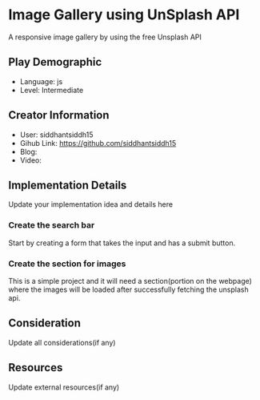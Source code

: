 # Image Gallery using UnSplash API

A responsive image gallery by using the free Unsplash API

## Play Demographic

- Language: js
- Level: Intermediate

## Creator Information

- User: siddhantsiddh15
- Gihub Link: https://github.com/siddhantsiddh15
- Blog:
- Video:

## Implementation Details

Update your implementation idea and details here

### Create the search bar

Start by creating a form that takes the input and has a submit button.

### Create the section for images

This is a simple project and it will need a section(portion on the webpage) where the images will be loaded after successfully fetching the unsplash api.

## Consideration

Update all considerations(if any)

## Resources

Update external resources(if any)

